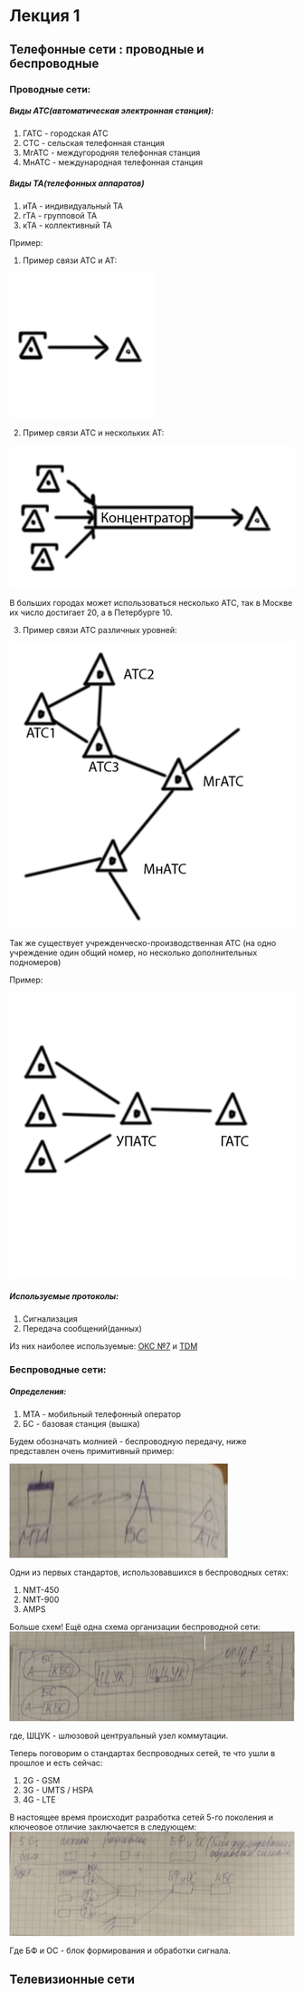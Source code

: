 # Лекция 1

## Телефонные сети : проводные и беспроводные

### Проводные сети:

##### Виды АТС(автоматическая электронная станция):
1. ГАТС - городская АТС
2. СТС - сельская телефонная станция
3. МгАТС - междугородняя телефонная станция
4. МнАТС - международная телефонная станция

##### Виды ТА(телефонных аппаратов)
1. иТА - индивидуальный ТА
2. гТА - групповой ТА
3. кТА - коллективный ТА

Пример:

1. Пример связи АТС и АТ:

![alt text](https://raw.githubusercontent.com/krasnotsvetov/Networks_course/master/Images/1_1.png)

2. Пример связи АТС и нескольких АТ:

![alt text](https://raw.githubusercontent.com/krasnotsvetov/Networks_course/master/Images/1_2.png)

В больших городах может использоваться несколько АТС, так в Москве их число достигает 20, а в Петербурге 10.

3. Пример связи АТС различных уровней:

![alt text](https://raw.githubusercontent.com/krasnotsvetov/Networks_course/master/Images/1_3.png)


Так же существует учрежденческо-производственная АТС (на одно учреждение один общий номер, но несколько дополнительных подномеров)

Пример:

![alt text](https://raw.githubusercontent.com/krasnotsvetov/Networks_course/master/Images/1_4.png)

##### Используемые протоколы:
1. Сигнализация
2. Передача сообщений(данных)

Из них наиболее используемые: [ОКС №7](https://ru.wikipedia.org/wiki/ОКС-7) и [TDM](https://ru.wikipedia.org/wiki/Мультиплексирование_с_разделением_по_времени)

### Беспроводные сети:

##### Определения:
1. МТА - мобильный телефонный оператор
2. БС - базовая станция (вышка)

Будем обозначать молнией - беспроводную передачу, ниже представлен очень примитивный пример:

![alt text](https://raw.githubusercontent.com/krasnotsvetov/Networks_course/master/Images/1_5.png)

Одни из первых стандартов, использовавшихся в беспроводных сетях:
1. NMT-450
2. NMT-900
3. AMPS

Больше схем! Ещё одна схема организации беспроводной сети:
![alt text](https://raw.githubusercontent.com/krasnotsvetov/Networks_course/master/Images/1_6.png)

где, ШЦУК - шлюзовой центруальный узел коммутации.

Теперь поговорим о стандартах беспроводных сетей, те что ушли в прошлое и есть сейчас:
1. 2G - GSM
2. 3G - UMTS / HSPA
3. 4G - LTE

В настоящее время происходит разработка сетей 5-го поколения и ключеовое отличие заключается в следующем:
![alt text](https://raw.githubusercontent.com/krasnotsvetov/Networks_course/master/Images/1_7.png)

Где БФ и ОС - блок формирования и обработки сигнала.


## Телевизионные сети
